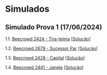 # Simulados

## Simulado Prova 1 (17/06/2024)

1.1. [Beecrowd 2424 - Tira-teima](https://www.beecrowd.com.br/judge/pt/problems/view/2424) [[Solução](codes/beecrowd_2424.c)]
   
1.2. [Beecrowd 2679 - Sucessor Par](https://www.beecrowd.com.br/judge/pt/problems/view/2679) [[Solução](codes/beecrowd_2679.c)]

1.3. [Beecrowd 2428 - Capital](https://www.beecrowd.com.br/judge/pt/problems/view/2428) [[Solução](codes/beecrowd_2428.c)]

1.4. [Beecrowd 2441 - Janela](https://www.beecrowd.com.br/judge/pt/problems/view/2441) [[Solução](codes/beecrowd_2441.c)]

